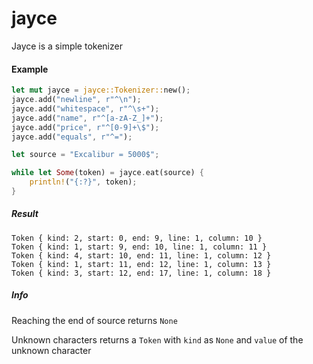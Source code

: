 # jayce

Jayce is a simple tokenizer

#### Example

```rust
let mut jayce = jayce::Tokenizer::new();
jayce.add("newline", r"^\n");
jayce.add("whitespace", r"^\s+");
jayce.add("name", r"^[a-zA-Z_]+");
jayce.add("price", r"^[0-9]+\$");
jayce.add("equals", r"^=");

let source = "Excalibur = 5000$";

while let Some(token) = jayce.eat(source) {
    println!("{:?}", token);
}
```

##### Result

```rust,ignore
Token { kind: 2, start: 0, end: 9, line: 1, column: 10 }
Token { kind: 1, start: 9, end: 10, line: 1, column: 11 }
Token { kind: 4, start: 10, end: 11, line: 1, column: 12 }
Token { kind: 1, start: 11, end: 12, line: 1, column: 13 }
Token { kind: 3, start: 12, end: 17, line: 1, column: 18 }
```

##### Info

Reaching the end of source returns `None`

Unknown characters returns a `Token` with `kind` as `None` and `value` of the unknown character
